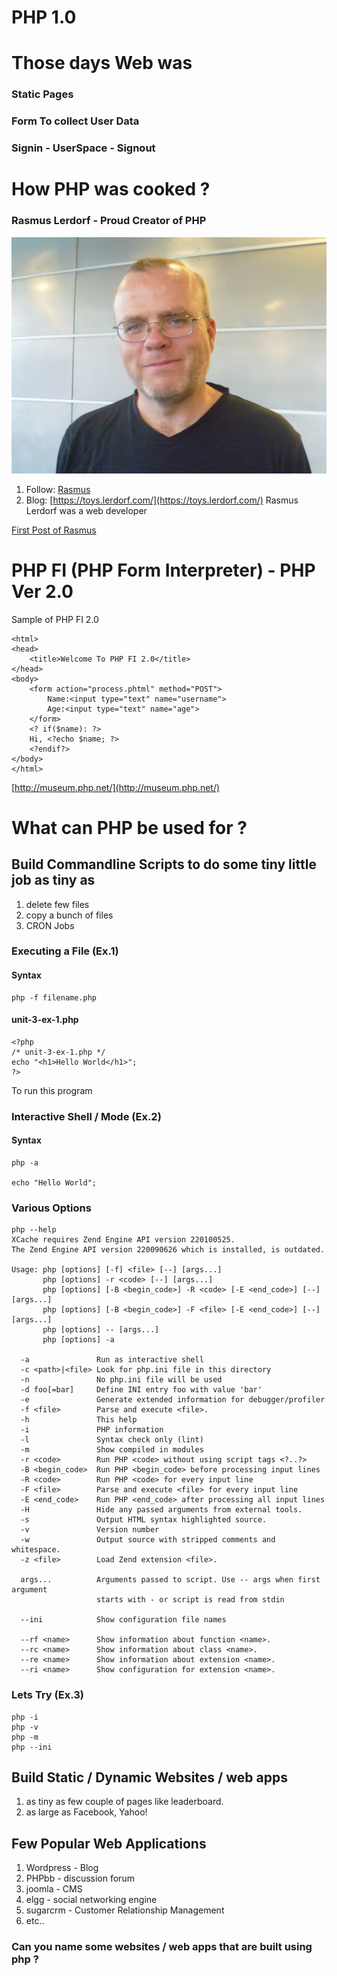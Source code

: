 # PHP 1.0

# Those days Web was 

### Static Pages
### Form To collect User Data
### Signin - UserSpace - Signout

# How PHP was cooked ?

### Rasmus Lerdorf - Proud Creator of PHP
![](images/Rasmus_Lerdorf_August_2014_cropped.jpg)

1. Follow: [Rasmus](http://twitter.com/rasmus)
2. Blog:   [https://toys.lerdorf.com/](https://toys.lerdorf.com/)
Rasmus Lerdorf was a web developer

[First Post of Rasmus](https://goo.gl/Lf2bGR)

# PHP FI (PHP Form Interpreter) - PHP Ver 2.0

Sample of PHP FI 2.0

```
<html>
<head>
    <title>Welcome To PHP FI 2.0</title>
</head>
<body>
    <form action="process.phtml" method="POST">
        Name:<input type="text" name="username">
        Age:<input type="text" name="age">
    </form>
    <? if($name): ?>
    Hi, <?echo $name; ?>
    <?endif?>
</body>
</html>
```
[http://museum.php.net/](http://museum.php.net/)
# What can PHP be used for ?

## Build Commandline Scripts to do some tiny little job as tiny as

1. delete few files
2. copy a bunch of files
3. CRON Jobs

### Executing a File (Ex.1)
#### Syntax
```
php -f filename.php
```
#### unit-3-ex-1.php
```
<?php
/* unit-3-ex-1.php */
echo "<h1>Hello World</h1>";
?>
```
To run this program

### Interactive Shell / Mode (Ex.2)
#### Syntax
```
php -a

echo "Hello World";
```

### Various Options 
```
php --help
XCache requires Zend Engine API version 220100525.
The Zend Engine API version 220090626 which is installed, is outdated.

Usage: php [options] [-f] <file> [--] [args...]
       php [options] -r <code> [--] [args...]
       php [options] [-B <begin_code>] -R <code> [-E <end_code>] [--] [args...]
       php [options] [-B <begin_code>] -F <file> [-E <end_code>] [--] [args...]
       php [options] -- [args...]
       php [options] -a

  -a               Run as interactive shell
  -c <path>|<file> Look for php.ini file in this directory
  -n               No php.ini file will be used
  -d foo[=bar]     Define INI entry foo with value 'bar'
  -e               Generate extended information for debugger/profiler
  -f <file>        Parse and execute <file>.
  -h               This help
  -i               PHP information
  -l               Syntax check only (lint)
  -m               Show compiled in modules
  -r <code>        Run PHP <code> without using script tags <?..?>
  -B <begin_code>  Run PHP <begin_code> before processing input lines
  -R <code>        Run PHP <code> for every input line
  -F <file>        Parse and execute <file> for every input line
  -E <end_code>    Run PHP <end_code> after processing all input lines
  -H               Hide any passed arguments from external tools.
  -s               Output HTML syntax highlighted source.
  -v               Version number
  -w               Output source with stripped comments and whitespace.
  -z <file>        Load Zend extension <file>.

  args...          Arguments passed to script. Use -- args when first argument
                   starts with - or script is read from stdin

  --ini            Show configuration file names

  --rf <name>      Show information about function <name>.
  --rc <name>      Show information about class <name>.
  --re <name>      Show information about extension <name>.
  --ri <name>      Show configuration for extension <name>.

```

### Lets Try (Ex.3)

```
php -i
php -v
php -m
php --ini
```

## Build Static / Dynamic Websites / web apps

1. as tiny as few couple of pages like leaderboard.
2. as large as Facebook, Yahoo!

## Few Popular Web Applications

1. Wordpress - Blog
2. PHPbb - discussion forum
3. joomla - CMS
4. elgg - social networking engine
5. sugarcrm - Customer Relationship Management
6. etc..

### Can you name some websites / web apps that are built using php ?
